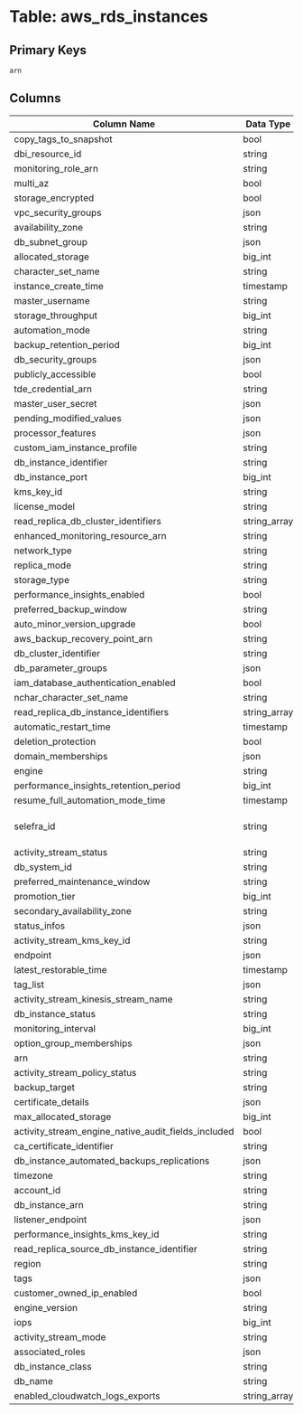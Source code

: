 # Table: aws_rds_instances

## Primary Keys 

```
arn
```


## Columns 

|  Column Name   |  Data Type  | Uniq | Nullable | Description | 
|  ----  | ----  | ----  | ----  | ---- | 
| copy_tags_to_snapshot | bool | X | √ |  | 
| dbi_resource_id | string | X | √ |  | 
| monitoring_role_arn | string | X | √ |  | 
| multi_az | bool | X | √ |  | 
| storage_encrypted | bool | X | √ |  | 
| vpc_security_groups | json | X | √ |  | 
| availability_zone | string | X | √ |  | 
| db_subnet_group | json | X | √ |  | 
| allocated_storage | big_int | X | √ |  | 
| character_set_name | string | X | √ |  | 
| instance_create_time | timestamp | X | √ |  | 
| master_username | string | X | √ |  | 
| storage_throughput | big_int | X | √ |  | 
| automation_mode | string | X | √ |  | 
| backup_retention_period | big_int | X | √ |  | 
| db_security_groups | json | X | √ |  | 
| publicly_accessible | bool | X | √ |  | 
| tde_credential_arn | string | X | √ |  | 
| master_user_secret | json | X | √ |  | 
| pending_modified_values | json | X | √ |  | 
| processor_features | json | X | √ |  | 
| custom_iam_instance_profile | string | X | √ |  | 
| db_instance_identifier | string | X | √ |  | 
| db_instance_port | big_int | X | √ |  | 
| kms_key_id | string | X | √ |  | 
| license_model | string | X | √ |  | 
| read_replica_db_cluster_identifiers | string_array | X | √ |  | 
| enhanced_monitoring_resource_arn | string | X | √ |  | 
| network_type | string | X | √ |  | 
| replica_mode | string | X | √ |  | 
| storage_type | string | X | √ |  | 
| performance_insights_enabled | bool | X | √ |  | 
| preferred_backup_window | string | X | √ |  | 
| auto_minor_version_upgrade | bool | X | √ |  | 
| aws_backup_recovery_point_arn | string | X | √ |  | 
| db_cluster_identifier | string | X | √ |  | 
| db_parameter_groups | json | X | √ |  | 
| iam_database_authentication_enabled | bool | X | √ |  | 
| nchar_character_set_name | string | X | √ |  | 
| read_replica_db_instance_identifiers | string_array | X | √ |  | 
| automatic_restart_time | timestamp | X | √ |  | 
| deletion_protection | bool | X | √ |  | 
| domain_memberships | json | X | √ |  | 
| engine | string | X | √ |  | 
| performance_insights_retention_period | big_int | X | √ |  | 
| resume_full_automation_mode_time | timestamp | X | √ |  | 
| selefra_id | string | √ | √ | primary keys value md5 | 
| activity_stream_status | string | X | √ |  | 
| db_system_id | string | X | √ |  | 
| preferred_maintenance_window | string | X | √ |  | 
| promotion_tier | big_int | X | √ |  | 
| secondary_availability_zone | string | X | √ |  | 
| status_infos | json | X | √ |  | 
| activity_stream_kms_key_id | string | X | √ |  | 
| endpoint | json | X | √ |  | 
| latest_restorable_time | timestamp | X | √ |  | 
| tag_list | json | X | √ |  | 
| activity_stream_kinesis_stream_name | string | X | √ |  | 
| db_instance_status | string | X | √ |  | 
| monitoring_interval | big_int | X | √ |  | 
| option_group_memberships | json | X | √ |  | 
| arn | string | √ | √ |  | 
| activity_stream_policy_status | string | X | √ |  | 
| backup_target | string | X | √ |  | 
| certificate_details | json | X | √ |  | 
| max_allocated_storage | big_int | X | √ |  | 
| activity_stream_engine_native_audit_fields_included | bool | X | √ |  | 
| ca_certificate_identifier | string | X | √ |  | 
| db_instance_automated_backups_replications | json | X | √ |  | 
| timezone | string | X | √ |  | 
| account_id | string | X | √ |  | 
| db_instance_arn | string | X | √ |  | 
| listener_endpoint | json | X | √ |  | 
| performance_insights_kms_key_id | string | X | √ |  | 
| read_replica_source_db_instance_identifier | string | X | √ |  | 
| region | string | X | √ |  | 
| tags | json | X | √ |  | 
| customer_owned_ip_enabled | bool | X | √ |  | 
| engine_version | string | X | √ |  | 
| iops | big_int | X | √ |  | 
| activity_stream_mode | string | X | √ |  | 
| associated_roles | json | X | √ |  | 
| db_instance_class | string | X | √ |  | 
| db_name | string | X | √ |  | 
| enabled_cloudwatch_logs_exports | string_array | X | √ |  | 


